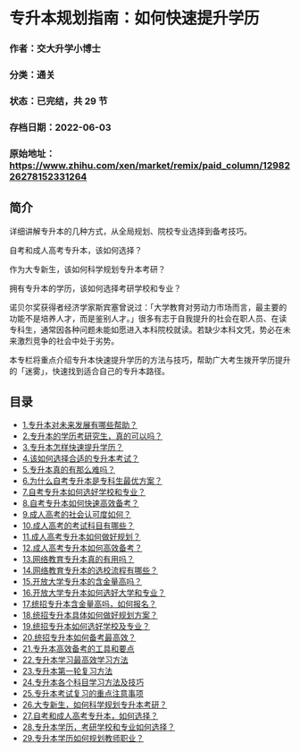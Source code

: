 # 专升本规划指南：如何快速提升学历

### 作者：交大升学小博士

### 分类：通关

### 状态：已完结，共 29 节

### 存档日期：2022-06-03

### 原始地址：https://www.zhihu.com/xen/market/remix/paid_column/1298226278152331264


## 简介
详细讲解专升本的几种方式，从全局规划、院校专业选择到备考技巧。


自考和成人高考专升本，该如何选择？


作为大专新生，该如何科学规划专升本考研？


拥有专升本的学历，该如何选择考研学校和专业？


诺贝尔奖获得者经济学家斯宾塞曾说过：「大学教育对劳动力市场而言，最主要的功能不是培养人才，而是鉴别人才。」很多有志于自我提升的社会在职人员、在读专科生，通常因各种问题未能如愿进入本科院校就读。若缺少本科文凭，势必在未来激烈竞争的社会中处于劣势。


本专栏将重点介绍专升本快速提升学历的方法与技巧，帮助广大考生拨开学历提升的「迷雾」，快速找到适合自己的专升本路径。




## 目录
- [1.专升本对未来发展有哪些帮助？](1.专升本对未来发展有哪些帮助？.md)
- [2.专升本的学历考研究生，真的可以吗？](2.专升本的学历考研究生，真的可以吗？.md)
- [3.专升本怎样快速提升学历？](3.专升本怎样快速提升学历？.md)
- [4.该如何选择合适的专升本考试？](4.该如何选择合适的专升本考试？.md)
- [5.专升本真的有那么难吗？](5.专升本真的有那么难吗？.md)
- [6.为什么自考专升本是专科生最优方案？](6.为什么自考专升本是专科生最优方案？.md)
- [7.自考专升本如何选好学校和专业？](7.自考专升本如何选好学校和专业？.md)
- [8.自考专升本如何快速高效备考？](8.自考专升本如何快速高效备考？.md)
- [9.成人高考的社会认可度如何？](9.成人高考的社会认可度如何？.md)
- [10.成人高考的考试科目有哪些？](10.成人高考的考试科目有哪些？.md)
- [11.成人高考专升本如何做好规划？](11.成人高考专升本如何做好规划？.md)
- [12.成人高考专升本如何高效备考？](12.成人高考专升本如何高效备考？.md)
- [13.网络教育专升本真的有用吗？](13.网络教育专升本真的有用吗？.md)
- [14.网络教育专升本的选校流程有哪些？](14.网络教育专升本的选校流程有哪些？.md)
- [15.开放大学专升本的含金量高吗？](15.开放大学专升本的含金量高吗？.md)
- [16.开放大学专升本如何选好大学和专业？](16.开放大学专升本如何选好大学和专业？.md)
- [17.统招专升本含金量高吗，如何报名？](17.统招专升本含金量高吗，如何报名？.md)
- [18.统招专升本具体如何做好规划方案？](18.统招专升本具体如何做好规划方案？.md)
- [19.统招专升本如何选好学校及专业？](19.统招专升本如何选好学校及专业？.md)
- [20.统招专升本如何备考最高效？](20.统招专升本如何备考最高效？.md)
- [21.专升本高效备考的工具和要点](21.专升本高效备考的工具和要点.md)
- [22.专升本学习最高效学习方法](22.专升本学习最高效学习方法.md)
- [23.专升本第一轮复习方法](23.专升本第一轮复习方法.md)
- [24.专升本各个科目学习方法及技巧](24.专升本各个科目学习方法及技巧.md)
- [25.专升本考试复习的重点注意事项](25.专升本考试复习的重点注意事项.md)
- [26.大专新生，如何科学规划专升本考研？](26.大专新生，如何科学规划专升本考研？.md)
- [27.自考和成人高考专升本，如何选择？](27.自考和成人高考专升本，如何选择？.md)
- [28.专升本学历，考研学校和专业如何选择？](28.专升本学历，考研学校和专业如何选择？.md)
- [29.专升本学历如何规划教师职业？](29.专升本学历如何规划教师职业？.md)